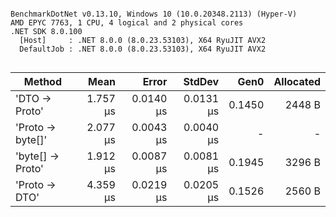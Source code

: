 ```

BenchmarkDotNet v0.13.10, Windows 10 (10.0.20348.2113) (Hyper-V)
AMD EPYC 7763, 1 CPU, 4 logical and 2 physical cores
.NET SDK 8.0.100
  [Host]     : .NET 8.0.0 (8.0.23.53103), X64 RyuJIT AVX2
  DefaultJob : .NET 8.0.0 (8.0.23.53103), X64 RyuJIT AVX2


```
| Method           | Mean     | Error     | StdDev    | Gen0   | Allocated |
|----------------- |---------:|----------:|----------:|-------:|----------:|
| &#39;DTO → Proto&#39;    | 1.757 μs | 0.0140 μs | 0.0131 μs | 0.1450 |    2448 B |
| &#39;Proto → byte[]&#39; | 2.077 μs | 0.0043 μs | 0.0040 μs |      - |         - |
| &#39;byte[] → Proto&#39; | 1.912 μs | 0.0087 μs | 0.0081 μs | 0.1945 |    3296 B |
| &#39;Proto → DTO&#39;    | 4.359 μs | 0.0219 μs | 0.0205 μs | 0.1526 |    2560 B |
